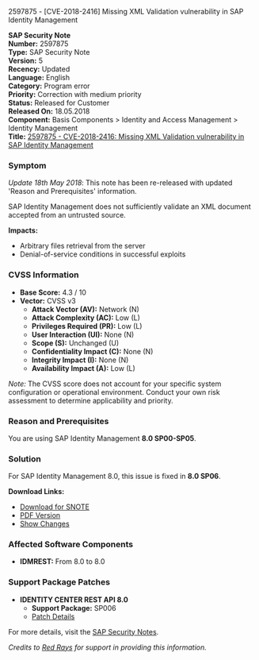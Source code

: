 2597875 - [CVE-2018-2416] Missing XML Validation vulnerability in SAP Identity Management

**SAP Security Note**  
**Number:** 2597875  
**Type:** SAP Security Note  
**Version:** 5  
**Recency:** Updated  
**Language:** English  
**Category:** Program error  
**Priority:** Correction with medium priority  
**Status:** Released for Customer  
**Released On:** 18.05.2018  
**Component:** Basis Components > Identity and Access Management > Identity Management  
**Title:** [2597875 - CVE-2018-2416: Missing XML Validation vulnerability in SAP Identity Management](https://me.sap.com/notes/0002597875)

### Symptom
*Update 18th May 2018*: This note has been re-released with updated 'Reason and Prerequisites' information.

SAP Identity Management does not sufficiently validate an XML document accepted from an untrusted source.

**Impacts:**
- Arbitrary files retrieval from the server
- Denial-of-service conditions in successful exploits

### CVSS Information
- **Base Score:** 4.3 / 10
- **Vector:** CVSS v3
  - **Attack Vector (AV):** Network (N)
  - **Attack Complexity (AC):** Low (L)
  - **Privileges Required (PR):** Low (L)
  - **User Interaction (UI):** None (N)
  - **Scope (S):** Unchanged (U)
  - **Confidentiality Impact (C):** None (N)
  - **Integrity Impact (I):** None (N)
  - **Availability Impact (A):** Low (L)

*Note:* The CVSS score does not account for your specific system configuration or operational environment. Conduct your own risk assessment to determine applicability and priority.

### Reason and Prerequisites
You are using SAP Identity Management **8.0 SP00-SP05**.

### Solution
For SAP Identity Management 8.0, this issue is fixed in **8.0 SP06**.

**Download Links:**
- [Download for SNOTE](https://notesdownloads.sap.com/note/0040000000879442018)
- [PDF Version](https://userapps.support.sap.com/sap/support/sfm/notes/print/0002597875?language=en-US&token=217EF9A7DA10EA4EE53A276497112DBB)
- [Show Changes](https://me.sap.com/notesLatestChanges/0002597875/E/diff)

### Affected Software Components
- **IDMREST:** From 8.0 to 8.0

### Support Package Patches
- **IDENTITY CENTER REST API 8.0**
  - **Support Package:** SP006
  - [Patch Details](https://me.sap.com/sap/support/swdc/notes?cvnr=67837800100200025700&support_package=SP006&patch_level=000000)

For more details, visit the [SAP Security Notes](https://me.sap.com/securitynotes).

*Credits to [Red Rays](https://redrays.io) for support in providing this information.*